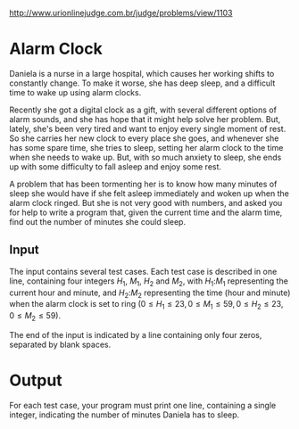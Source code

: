 http://www.urionlinejudge.com.br/judge/problems/view/1103

# Alarm Clock

Daniela is a nurse in a large hospital, which causes her working shifts
to constantly change. To make it  worse, she has deep sleep, and a difficult
time to wake up using alarm clocks.

Recently she got a digital clock as a gift, with several different options
of alarm sounds, and she has hope that it might help solve her problem.
But, lately, she's been very tired and want to enjoy every single moment
of rest. So she carries her new clock to every place she goes, and whenever
she has some spare time, she tries to sleep, setting her alarm clock to the
time when she needs to wake up. But, with so much anxiety to sleep, she ends
up with some difficulty to fall asleep and enjoy some rest.

A problem that has been tormenting her is to know how many minutes of sleep
she would have if she felt asleep immediately and woken up when the alarm
clock ringed. But she is not very good with numbers, and asked you for help
to write a program that, given the current time and the alarm time, find out
the number of minutes she could sleep.

## Input

The input contains several test cases. Each test case is described
in one line, containing four integers $H_1$, $M_1$, $H_2$ and $M_2$,
with $H_1$:$M_1$ representing the current hour and minute, and $H_2$:$M_2$
representing the time (hour and minute) when the alarm clock is set to ring
($0 \leq H_1 \leq 23, 0 \leq M_1 \leq 59, 0 \leq H_2 \leq 23, 0 \leq M_2 \leq 59$).

The end of the input is indicated by a line containing only
four zeros, separated by blank spaces.

# Output

For each test case, your program must print one line, containing
a single integer, indicating the number of minutes Daniela has to sleep.
